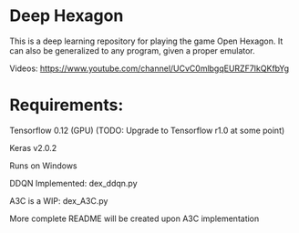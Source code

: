 # Deep Hexagon

This is a deep learning repository for playing the game Open Hexagon. It can also be generalized to any program, given a proper emulator.

Videos: https://www.youtube.com/channel/UCvC0mlbgqEURZF7IkQKfbYg

# Requirements:

Tensorflow 0.12 (GPU) (TODO: Upgrade to Tensorflow r1.0 at some point)

Keras v2.0.2

Runs on Windows

DDQN Implemented: dex_ddqn.py

A3C is a WIP: dex_A3C.py

More complete README will be created upon A3C implementation